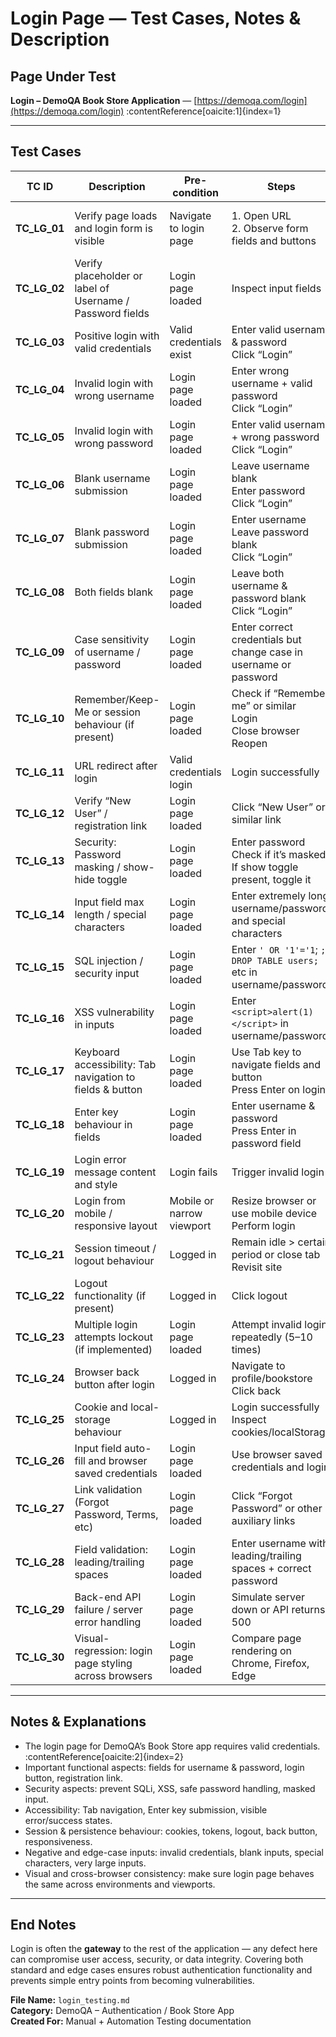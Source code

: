 # Login Page — Test Cases, Notes & Description

## Page Under Test  
**Login – DemoQA Book Store Application** — [https://demoqa.com/login](https://demoqa.com/login) :contentReference[oaicite:1]{index=1}

---

## Test Cases

| TC ID     | Description                                                      | Pre-condition                | Steps                                                                                   | Expected Result                                                                 |
|-----------|------------------------------------------------------------------|------------------------------|------------------------------------------------------------------------------------------|----------------------------------------------------------------------------------|
| **TC_LG_01** | Verify page loads and login form is visible                        | Navigate to login page       | 1. Open URL <br>2. Observe form fields and buttons                                     | Username and Password fields visible; “Login” button enabled; links for “New User” present |
| **TC_LG_02** | Verify placeholder or label of Username / Password fields         | Login page loaded            | Inspect input fields                                                                    | Proper labels or placeholders (e.g., “UserName :”, “Password :”) present        |
| **TC_LG_03** | Positive login with valid credentials                              | Valid credentials exist      | Enter valid username & password <br>Click “Login”                                       | Login succeeds; user redirected to profile or book store page                   |
| **TC_LG_04** | Invalid login with wrong username                                  | Login page loaded            | Enter wrong username + valid password <br>Click “Login”                                 | Error message displayed (e.g., “Invalid username or password”)                  |
| **TC_LG_05** | Invalid login with wrong password                                  | Login page loaded            | Enter valid username + wrong password <br>Click “Login”                                 | Error message displayed                                                      |
| **TC_LG_06** | Blank username submission                                           | Login page loaded            | Leave username blank <br>Enter password <br>Click “Login”                                | Error or validation message about missing username                             |
| **TC_LG_07** | Blank password submission                                           | Login page loaded            | Enter username <br>Leave password blank <br>Click “Login”                               | Error or validation message about missing password                             |
| **TC_LG_08** | Both fields blank                                                   | Login page loaded            | Leave both username & password blank <br>Click “Login”                                  | Validation message(s) appear; login not allowed                              |
| **TC_LG_09** | Case sensitivity of username / password                              | Login page loaded            | Enter correct credentials but change case in username or password                         | Either username/password recognized or login fails — check expected behaviour   |
| **TC_LG_10** | Remember/Keep-Me or session behaviour (if present)                 | Login page loaded            | Check if “Remember me” or similar <br>Login <br>Close browser <br>Reopen                | Session persists if feature present; otherwise new login required             |
| **TC_LG_11** | URL redirect after login                                           | Valid credentials login      | Login successfully                                                                       | Redirect URL changes to /profile, /books or home                             |
| **TC_LG_12** | Verify “New User” / registration link                              | Login page loaded            | Click “New User” or similar link                                                         | Registration page opens (https://demoqa.com/register)                         |
| **TC_LG_13** | Security: Password masking / show-hide toggle                      | Login page loaded            | Enter password <br>Check if it’s masked <br>If show toggle present, toggle it            | Password hidden by default; show-toggle reveals value, then hides again        |
| **TC_LG_14** | Input field max length / special characters                         | Login page loaded            | Enter extremely long username/password and special characters                            | Behaviour consistent: either accept up to limit and login succeeds/fails or shows validation |
| **TC_LG_15** | SQL injection / security input                                     | Login page loaded            | Enter `' OR '1'='1`; `; DROP TABLE users;` etc in username/password                     | Login fails; no error stack trace or database error exposed                    |
| **TC_LG_16** | XSS vulnerability in inputs                                         | Login page loaded            | Enter `<script>alert(1)</script>` in username/password                                  | Input sanitized; no alert or script executed                                   |
| **TC_LG_17** | Keyboard accessibility: Tab navigation to fields & button            | Login page loaded            | Use Tab key to navigate fields and button <br>Press Enter on login                        | Focus goes to username → password → login button; Enter submits                |
| **TC_LG_18** | Enter key behaviour in fields                                       | Login page loaded            | Enter username & password <br>Press Enter in password field                              | Login triggers same as clicking “Login” button                                  |
| **TC_LG_19** | Login error message content and style                               | Login fails                   | Trigger invalid login                                                                      | Error message visible, correct text, styling readable                          |
| **TC_LG_20** | Login from mobile / responsive layout                                | Mobile or narrow viewport     | Resize browser or use mobile device <br>Perform login                                    | Layout is usable; fields visible; login functions correctly                    |
| **TC_LG_21** | Session timeout / logout behaviour                                  | Logged in                     | Remain idle > certain period or close tab <br>Revisit site                              | User redirected to login; session expired message (if implemented)             |
| **TC_LG_22** | Logout functionality (if present)                                   | Logged in                     | Click logout                                                                               | User is logged out; redirected to login page                                   |
| **TC_LG_23** | Multiple login attempts lockout (if implemented)                     | Login page loaded            | Attempt invalid login repeatedly (5–10 times)                                            | Account locked or Captcha triggered or message appears                         |
| **TC_LG_24** | Browser back button after login                                     | Logged in                     | Navigate to profile/bookstore <br>Click back                                                 | Either stays logged in and shows last page or returns to login depending on spec |
| **TC_LG_25** | Cookie and local-storage behaviour                                  | Logged in                     | Login successfully <br>Inspect cookies/localStorage                                           | Appropriate tokens present; secure attributes set                              |
| **TC_LG_26** | Input field auto-fill and browser saved credentials                   | Login page loaded             | Use browser saved credentials and login                                                  | Login works; auto-fill appears; secure auto-fill behaviour                       |
| **TC_LG_27** | Link validation (Forgot Password, Terms, etc)                          | Login page loaded             | Click “Forgot Password” or other auxiliary links                                          | The correct page opens or message appears                                      |
| **TC_LG_28** | Field validation: leading/trailing spaces                              | Login page loaded            | Enter username with leading/trailing spaces + correct password                             | System trims spaces or rejects with validation; consistent behaviour            |
| **TC_LG_29** | Back-end API failure / server error handling                           | Login page loaded             | Simulate server down or API returns 500                                                  | User sees friendly error message; login not allowed                             |
| **TC_LG_30** | Visual-regression: login page styling across browsers                 | Login page loaded             | Compare page rendering on Chrome, Firefox, Edge                                          | Layout consistent; no broken fields or mis-alignment                             |

---

## Notes & Explanations  
- The login page for DemoQA’s Book Store app requires valid credentials. :contentReference[oaicite:2]{index=2}  
- Important functional aspects: fields for username & password, login button, registration link.  
- Security aspects: prevent SQLi, XSS, safe password handling, masked input.  
- Accessibility: Tab navigation, Enter key submission, visible error/success states.  
- Session & persistence behaviour: cookies, tokens, logout, back button, responsiveness.  
- Negative and edge-case inputs: invalid credentials, blank inputs, special characters, very large inputs.  
- Visual and cross-browser consistency: make sure login page behaves the same across environments and viewports.  

---

## End Notes  
Login is often the **gateway** to the rest of the application — any defect here can compromise user access, security, or data integrity. Covering both standard and edge cases ensures robust authentication functionality and prevents simple entry points from becoming vulnerabilities.

**File Name:** `login_testing.md`  
**Category:** DemoQA – Authentication / Book Store App  
**Created For:** Manual + Automation Testing documentation  
